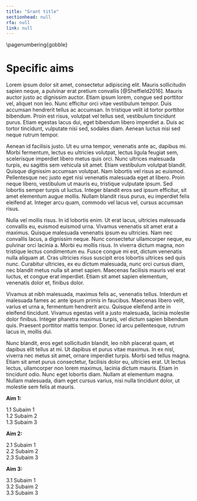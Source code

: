 ```yaml
---
title: "Grant title"
sectionhead: null
rfa: null
link: null
---
```


\pagenumbering{gobble}

# Specific aims

Lorem ipsum dolor sit amet, consectetur adipiscing elit. Mauris sollicitudin
sapien neque, a pulvinar erat pretium convallis [@Sheffield2016]. Mauris auctor
justo ac dignissim auctor. Etiam ipsum lorem, congue sed porttitor vel, aliquet
non leo. Nunc efficitur orci vitae vestibulum tempor. Duis accumsan hendrerit
tellus ac accumsan. In tristique velit id tortor porttitor bibendum. Proin est
risus, volutpat vel tellus sed, vestibulum tincidunt purus. Etiam egestas lacus
dui, eget bibendum libero imperdiet a. Duis ac tortor tincidunt, vulputate nisi
sed, sodales diam. Aenean luctus nisi sed neque rutrum tempor.

Aenean id facilisis justo. Ut eu urna tempor, venenatis ante ac, dapibus mi.
Morbi fermentum, lectus eu ultricies volutpat, lectus ligula feugiat sem,
scelerisque imperdiet libero metus quis orci. Nunc ultrices malesuada turpis, eu
sagittis sem vehicula sit amet. Etiam vestibulum volutpat blandit. Quisque
dignissim accumsan volutpat. Nam lobortis vel risus ac euismod. Pellentesque nec
justo eget nisi venenatis malesuada eget at libero. Proin neque libero,
vestibulum ut mauris eu, tristique vulputate ipsum. Sed lobortis semper turpis
ut luctus. Integer blandit eros sed ipsum efficitur, sit amet elementum augue
mollis. Nullam blandit risus purus, eu imperdiet felis eleifend at. Integer arcu
quam, commodo vel lacus vel, cursus accumsan risus.

Nulla vel mollis risus. In id lobortis enim. Ut erat lacus, ultricies malesuada
convallis eu, euismod euismod urna. Vivamus venenatis sit amet erat a maximus.
Quisque malesuada venenatis ipsum eu ultricies. Nam nec convallis lacus, a
dignissim neque. Nunc consectetur ullamcorper neque, eu pulvinar orci lacinia a.
Morbi eu mollis risus. In viverra dictum magna, non tristique lectus condimentum
eu. Fusce congue mi est, dictum venenatis nulla aliquam at. Cras ultricies risus
suscipit eros lobortis ultrices sed quis nunc. Curabitur ultricies, ex eu dictum
malesuada, nunc orci cursus diam, nec blandit metus nulla sit amet sapien.
Maecenas facilisis mauris vel erat luctus, et congue erat imperdiet. Etiam sit
amet sapien elementum, venenatis dolor et, finibus dolor.

Vivamus at nibh malesuada, maximus felis ac, venenatis tellus. Interdum et
malesuada fames ac ante ipsum primis in faucibus. Maecenas libero velit, varius
et urna a, fermentum hendrerit arcu. Quisque eleifend ante in eleifend
tincidunt. Vivamus egestas velit a justo malesuada, lacinia molestie dolor
finibus. Integer pharetra maximus turpis, vel dictum sapien bibendum quis.
Praesent porttitor mattis tempor. Donec id arcu pellentesque, rutrum lacus in,
mollis dui.

Nunc blandit, eros eget sollicitudin blandit, leo nibh placerat quam, et dapibus
elit tellus at mi. Ut dapibus et purus vitae maximus. In ex nisl, viverra nec
metus sit amet, ornare imperdiet turpis. Morbi sed tellus magna. Etiam sit amet
purus consectetur, facilisis dolor eu, ultricies erat. Ut lectus lectus,
ullamcorper non lorem maximus, lacinia dictum mauris. Etiam in tincidunt odio.
Nunc eget lobortis diam. Nullam at elementum magna. Nullam malesuada, diam eget
cursus varius, nisi nulla tincidunt dolor, ut molestie sem felis at mauris.

**Aim 1:**

1.1 Subaim 1  
1.2 Subaim 2  
1.3 Subaim 3

**Aim 2:**

2.1 Subaim 1  
2.2 Subaim 2  
2.3 Subaim 3

**Aim 3:**

3.1 Subaim 1  
3.2 Subaim 2  
3.3 Subaim 3